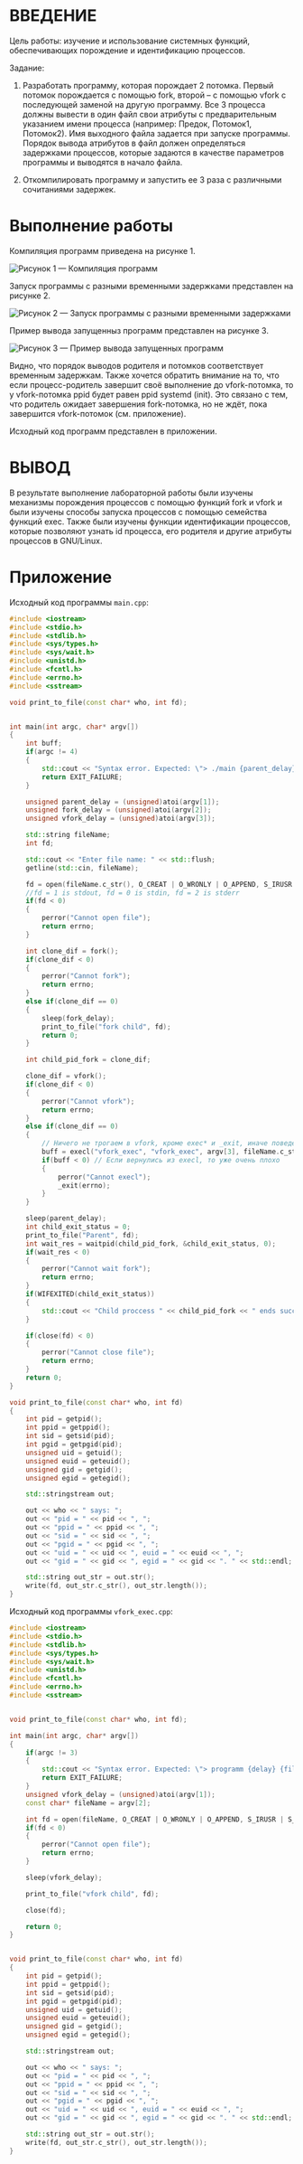# ВВЕДЕНИЕ

Цель работы: изучение и использование системных функций, обеспечивающих порождение и идентификацию процессов.

Задание:

1. Разработать программу, которая порождает 2 потомка. Первый потомок порождается с помощью fork, второй – с помощью vfork с последующей заменой на другую программу. Все 3 процесса должны вывести в один файл свои атрибуты с предварительным указанием имени процесса (например: Предок, Потомок1, Потомок2). Имя выходного файла задается при запуске программы. Порядок вывода атрибутов в файл должен определяться задержками процессов, которые задаются в качестве параметров программы и выводятся в начало файла.

2. Откомпилировать программу и запустить ее 3 раза с различными сочитаниями задержек.

# Выполнение работы

Компиляция программ приведена на рисунке 1.

![Рисунок 1 — Компиляция программ](./imgs/1.png)

Запуск программы с разными временными задержками представлен на рисунке 2.

![Рисунок 2 — Запуск программы с разными временными задержками](./imgs/2.png)

Пример вывода запущенныз программ представлен на рисунке 3.

![Рисунок 3 — Пример вывода запущенных программ](./imgs/3.png)

Видно, что порядок выводов родителя и потомков соответствует временным задержкам. Также хочется обратить внимание на то, что если процесс-родитель завершит своё выполнение до vfork-потомка, то у vfork-потомка ppid будет равен ppid systemd (init). Это связано с тем, что родитель ожидает завершения fork-потомка, но не ждёт, пока завершится vfork-потомок (см. приложение).

Исходный код программ представлен в приложении.

# ВЫВОД

В результате выполнение лабораторной работы были изучены механизмы порождения процессов с помощью функций fork и vfork и были изучены способы запуска процессов с помощью семейства функций exec. Также были изучены функции идентификации процессов, которые позволяют узнать id процесса, его родителя и другие атрибуты процессов в GNU/Linux.

# Приложение

Исходный код программы `main.cpp`: 

``` cpp
#include <iostream>
#include <stdio.h>
#include <stdlib.h>
#include <sys/types.h>
#include <sys/wait.h>
#include <unistd.h>
#include <fcntl.h>
#include <errno.h>
#include <sstream>

void print_to_file(const char* who, int fd);


int main(int argc, char* argv[])
{
    int buff;
    if(argc != 4)
    {
        std::cout << "Syntax error. Expected: \"> ./main {parent_delay} {fork_delay} {vfork_delay}\"" << std::endl;
        return EXIT_FAILURE;
    }

    unsigned parent_delay = (unsigned)atoi(argv[1]);
    unsigned fork_delay = (unsigned)atoi(argv[2]);
    unsigned vfork_delay = (unsigned)atoi(argv[3]);

    std::string fileName;
    int fd;

    std::cout << "Enter file name: " << std::flush;
    getline(std::cin, fileName);

    fd = open(fileName.c_str(), O_CREAT | O_WRONLY | O_APPEND, S_IRUSR | S_IWUSR);
    //fd = 1 is stdout, fd = 0 is stdin, fd = 2 is stderr
    if(fd < 0)
    {
        perror("Cannot open file");
        return errno;
    }

    int clone_dif = fork();
    if(clone_dif < 0)
    {
        perror("Cannot fork");
        return errno;
    }
    else if(clone_dif == 0)
    {
        sleep(fork_delay);
        print_to_file("fork child", fd);
        return 0;
    }

    int child_pid_fork = clone_dif;

    clone_dif = vfork();
    if(clone_dif < 0)
    {
        perror("Cannot vfork");
        return errno;
    }
    else if(clone_dif == 0)
    {
        // Ничего не трогаем в vfork, кроме exec* и _exit, иначе поведение непредсказуемо
        buff = execl("vfork_exec", "vfork_exec", argv[3], fileName.c_str(), NULL);
        if(buff < 0) // Если вернулись из execl, то уже очень плохо
        {
            perror("Cannot execl");
            _exit(errno);
        }
    }

    sleep(parent_delay);
    int child_exit_status = 0;
    print_to_file("Parent", fd);
    int wait_res = waitpid(child_pid_fork, &child_exit_status, 0);
    if(wait_res < 0)
    {
        perror("Cannot wait fork");
        return errno;
    }
    if(WIFEXITED(child_exit_status))
    {
        std::cout << "Child proccess " << child_pid_fork << " ends successfully. " << std::endl;
    }

    if(close(fd) < 0)
    {
        perror("Cannot close file");
        return errno;
    }
    return 0;
}

void print_to_file(const char* who, int fd)
{
    int pid = getpid();
    int ppid = getppid();
    int sid = getsid(pid);
    int pgid = getpgid(pid);
    unsigned uid = getuid();
    unsigned euid = geteuid();
    unsigned gid = getgid();
    unsigned egid = getegid();

    std::stringstream out;

    out << who << " says: ";
    out << "pid = " << pid << ", ";
    out << "ppid = " << ppid << ", ";
    out << "sid = " << sid << ", ";
    out << "pgid = " << pgid << ", ";
    out << "uid = " << uid << ", euid = " << euid << ", ";
    out << "gid = " << gid << ", egid = " << gid << ". " << std::endl; 

    std::string out_str = out.str();
    write(fd, out_str.c_str(), out_str.length());
}
```

Исходный код программы `vfork_exec.cpp`: 

``` cpp
#include <iostream>
#include <stdio.h>
#include <stdlib.h>
#include <sys/types.h>
#include <sys/wait.h>
#include <unistd.h>
#include <fcntl.h>
#include <errno.h>
#include <sstream>


void print_to_file(const char* who, int fd);

int main(int argc, char* argv[])
{
    if(argc != 3)
    {
        std::cout << "Syntax error. Expected: \"> programm {delay} {filename}\"" << std::endl;
        return EXIT_FAILURE;
    }
    unsigned vfork_delay = (unsigned)atoi(argv[1]);
    const char* fileName = argv[2];

    int fd = open(fileName, O_CREAT | O_WRONLY | O_APPEND, S_IRUSR | S_IWUSR);
    if(fd < 0)
    {
        perror("Cannot open file");
        return errno;
    }

    sleep(vfork_delay);

    print_to_file("vfork child", fd);

    close(fd);

    return 0;
}


void print_to_file(const char* who, int fd)
{
    int pid = getpid();
    int ppid = getppid();
    int sid = getsid(pid);
    int pgid = getpgid(pid);
    unsigned uid = getuid();
    unsigned euid = geteuid();
    unsigned gid = getgid();
    unsigned egid = getegid();

    std::stringstream out;

    out << who << " says: ";
    out << "pid = " << pid << ", ";
    out << "ppid = " << ppid << ", ";
    out << "sid = " << sid << ", ";
    out << "pgid = " << pgid << ", ";
    out << "uid = " << uid << ", euid = " << euid << ", ";
    out << "gid = " << gid << ", egid = " << gid << ". " << std::endl; 

    std::string out_str = out.str();
    write(fd, out_str.c_str(), out_str.length());
}
```